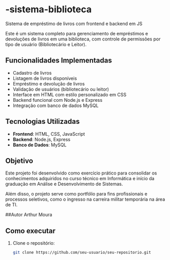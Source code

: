# -sistema-biblioteca
Sistema de empréstimo de livros com frontend e backend em JS

Este é um sistema completo para gerenciamento de empréstimos e devoluções de livros em uma biblioteca, com controle de permissões por tipo de usuário (Bibliotecário e Leitor).

##  Funcionalidades Implementadas

- Cadastro de livros
- Listagem de livros disponíveis
- Empréstimo e devolução de livros
- Validação de usuários (bibliotecário ou leitor)
- Interface em HTML com estilo personalizado em CSS
- Backend funcional com Node.js e Express
- Integração com banco de dados MySQL

##  Tecnologias Utilizadas

- **Frontend**: HTML, CSS, JavaScript
- **Backend**: Node.js, Express
- **Banco de Dados**: MySQL

##  Objetivo

Este projeto foi desenvolvido como exercício prático para consolidar os conhecimentos adquiridos no curso técnico em Informática e início da graduação em Análise e Desenvolvimento de Sistemas.

Além disso, o projeto serve como portfólio para fins profissionais e processos seletivos, como o ingresso na carreira militar temporária na área de TI.

 ##Autor
Arthur Moura

##  Como executar

1. Clone o repositório:
   ```bash
   git clone https://github.com/seu-usuario/seu-repositorio.git
